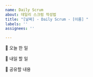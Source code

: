 ```yaml
---
name: Daily Scrum
about: 데일리 스크럼 작성법
title: "[날짜] - Daily Scrum - [이름] "
labels: ''
assignees: ''

---
```


📌 오늘 한 일

📌 내일 할 일

📌 공유할 내용
